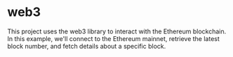 # web3

This project  uses the web3 library to interact with the Ethereum blockchain. In this example, we'll connect to the Ethereum mainnet, retrieve the latest block number, and fetch details about a specific block.
